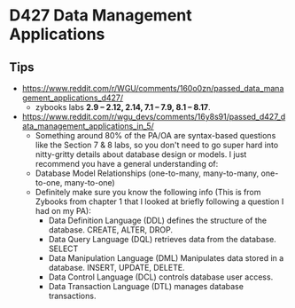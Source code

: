 # D427 Data Management Applications

## Tips

- <https://www.reddit.com/r/WGU/comments/160o0zn/passed_data_management_applications_d427/>
  - zybooks labs **2.9 – 2.12, 2.14, 7.1 – 7.9, 8.1 – 8.17**.
- <https://www.reddit.com/r/wgu_devs/comments/16y8s91/passed_d427_data_management_applications_in_5/>
  - Something around 80% of the PA/OA are syntax-based questions like the Section 7 & 8 labs, so you don't need to go super hard into nitty-gritty details about database design or models. I just recommend you have a general understanding of:
  - Database Model Relationships (one-to-many, many-to-many, one-to-one, many-to-one)
  - Definitely make sure you know the following info (This is from Zybooks from chapter 1 that I looked at briefly following a question I had on my PA):
    - Data Definition Language (DDL) defines the structure of the database. CREATE, ALTER, DROP.
    - Data Query Language (DQL) retrieves data from the database. SELECT
    - Data Manipulation Language (DML) Manipulates data stored in a database. INSERT, UPDATE, DELETE.
    - Data Control Language (DCL) controls database user access.
    - Data Transaction Language (DTL) manages database transactions.
